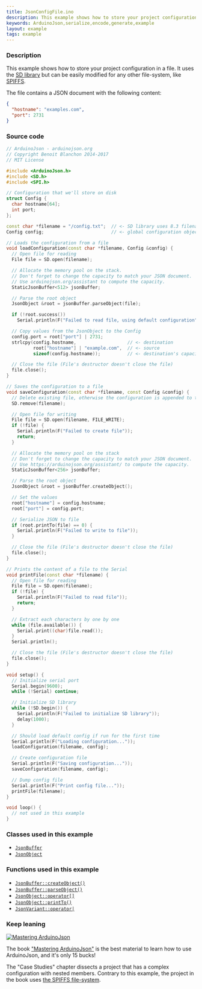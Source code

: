 ```yaml
---
title: JsonConfigFile.ino
description: This example shows how to store your project configuration in a file. It uses the SD library but can be easily modified for any other file-system.
keywords: ArduinoJson,serialize,encode,generate,example
layout: example
tags: example
---
```


### Description

This example shows how to store your project configuration in a file.
It uses the [SD library](https://www.arduino.cc/en/Reference/SD) but can be easily modified for any other file-system, like [SPIFFS](http://arduino-esp8266.readthedocs.io/en/latest/filesystem.html).

The file contains a JSON document with the following content:

```json
{
  "hostname": "examples.com",
  "port": 2731
}
```

### Source code

```c++
// ArduinoJson - arduinojson.org
// Copyright Benoit Blanchon 2014-2017
// MIT License

#include <ArduinoJson.h>
#include <SD.h>
#include <SPI.h>

// Configuration that we'll store on disk
struct Config {
  char hostname[64];
  int port;
};

const char *filename = "/config.txt";  // <- SD library uses 8.3 filenames
Config config;                         // <- global configuration object

// Loads the configuration from a file
void loadConfiguration(const char *filename, Config &config) {
  // Open file for reading
  File file = SD.open(filename);

  // Allocate the memory pool on the stack.
  // Don't forget to change the capacity to match your JSON document.
  // Use arduinojson.org/assistant to compute the capacity.
  StaticJsonBuffer<512> jsonBuffer;

  // Parse the root object
  JsonObject &root = jsonBuffer.parseObject(file);

  if (!root.success())
    Serial.println(F("Failed to read file, using default configuration"));

  // Copy values from the JsonObject to the Config
  config.port = root["port"] | 2731;
  strlcpy(config.hostname,                   // <- destination
          root["hostname"] | "example.com",  // <- source
          sizeof(config.hostname));          // <- destination's capacity

  // Close the file (File's destructor doesn't close the file)
  file.close();
}

// Saves the configuration to a file
void saveConfiguration(const char *filename, const Config &config) {
  // Delete existing file, otherwise the configuration is appended to the file
  SD.remove(filename);

  // Open file for writing
  File file = SD.open(filename, FILE_WRITE);
  if (!file) {
    Serial.println(F("Failed to create file"));
    return;
  }

  // Allocate the memory pool on the stack
  // Don't forget to change the capacity to match your JSON document.
  // Use https://arduinojson.org/assistant/ to compute the capacity.
  StaticJsonBuffer<256> jsonBuffer;

  // Parse the root object
  JsonObject &root = jsonBuffer.createObject();

  // Set the values
  root["hostname"] = config.hostname;
  root["port"] = config.port;

  // Serialize JSON to file
  if (root.printTo(file) == 0) {
    Serial.println(F("Failed to write to file"));
  }

  // Close the file (File's destructor doesn't close the file)
  file.close();
}

// Prints the content of a file to the Serial
void printFile(const char *filename) {
  // Open file for reading
  File file = SD.open(filename);
  if (!file) {
    Serial.println(F("Failed to read file"));
    return;
  }

  // Extract each characters by one by one
  while (file.available()) {
    Serial.print((char)file.read());
  }
  Serial.println();

  // Close the file (File's destructor doesn't close the file)
  file.close();
}

void setup() {
  // Initialize serial port
  Serial.begin(9600);
  while (!Serial) continue;

  // Initialize SD library
  while (!SD.begin()) {
    Serial.println(F("Failed to initialize SD library"));
    delay(1000);
  }

  // Should load default config if run for the first time
  Serial.println(F("Loading configuration..."));
  loadConfiguration(filename, config);

  // Create configuration file
  Serial.println(F("Saving configuration..."));
  saveConfiguration(filename, config);

  // Dump config file
  Serial.println(F("Print config file..."));
  printFile(filename);
}

void loop() {
  // not used in this example
}
```

### Classes used in this example

* [`JsonBuffer`]({{site.baseurl}}/api/jsonbuffer/)
* [`JsonObject`]({{site.baseurl}}/api/jsonobject/)

### Functions used in this example

* [`JsonBuffer::createObject()`]({{site.baseurl}}/api/jsonbuffer/createobject/)
* [`JsonBuffer::parseObject()`]({{site.baseurl}}/api/jsonbuffer/parseobject/)
* [`JsonObject::operator[]`]({{site.baseurl}}/api/jsonobject/subscript/)
* [`JsonObject::printTo()`]({{site.baseurl}}/api/jsonobject/printto/)
* [`JsonVariant::operator|`]({{site.baseurl}}/api/jsonvariant/or/)

### Keep leaning

<a href="https://leanpub.com/arduinojson/"><img src="{{site.baseurl}}/images/cover200.png" class="float-right" alt="Mastering ArduinoJson"></a>

The book ["Mastering ArduinoJson"](https://leanpub.com/arduinojson/) is the best material to learn how to use ArduinoJson, and it's only 15 bucks!

The "Case Studies" chapter dissects a project that has a complex configuration with nested members.
Contrary to this example, the project in the book uses [the SPIFFS file-system](http://arduino-esp8266.readthedocs.io/en/latest/filesystem.html).

